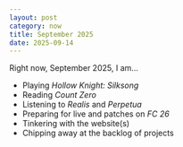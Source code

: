 ```yaml
---
layout: post
category: now
title: September 2025
date: 2025-09-14
---
```


Right now, September 2025, I am...

* Playing *Hollow Knight: Silksong*
* Reading *Count Zero*
* Listening to *Realis* and *Perpetua*
* Preparing for live and patches on *FC 26*
* Tinkering with the website(s)
* Chipping away at the backlog of projects
